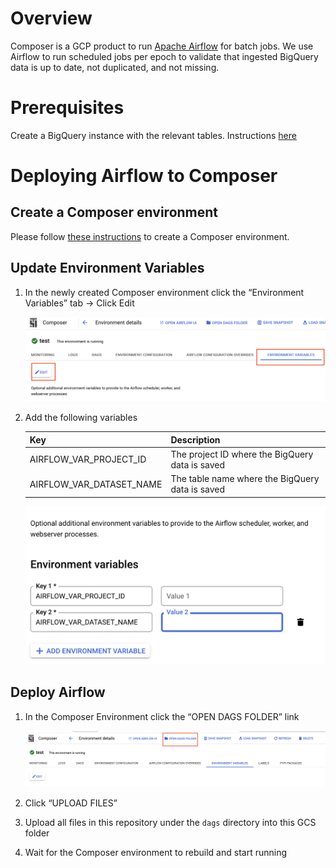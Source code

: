 # Overview

Composer is a GCP product to run [Apache Airflow](https://airflow.apache.org/docs/apache-airflow/stable/index.html) for batch jobs. We use Airflow to run scheduled jobs per epoch to validate that ingested BigQuery data is up to date, not duplicated, and not missing.

# Prerequisites

Create a BigQuery instance with the relevant tables. Instructions [here](/docs/bigquery.md)

# Deploying Airflow to Composer

## Create a Composer environment

Please follow [these instructions](https://cloud.google.com/composer/docs/composer-2/create-environments) to create a Composer environment.

## Update Environment Variables

1. In the newly created Composer environment click the “Environment Variables” tab → Click Edit
    
    ![cloudcomposermd-1.png](assets/reference/cloudcomposermd-1.png)
    
2. Add the following variables
    
    
    | Key | Description |
    | --- | --- |
    | AIRFLOW_VAR_PROJECT_ID | The project ID where the BigQuery data is saved |
    | AIRFLOW_VAR_DATASET_NAME | The table name where the BigQuery data is saved |
    
    ![cloudcomposermd-2.png](assets/reference/cloudcomposermd-2.png)
    

## Deploy Airflow

1. In the Composer Environment click the “OPEN DAGS FOLDER” link
    
    ![cloudcomposermd-3.png](assets/reference/cloudcomposermd-3.png)
    
2. Click “UPLOAD FILES”
3. Upload all files in this repository under the `dags` directory into this GCS folder
4. Wait for the Composer environment to rebuild and start running